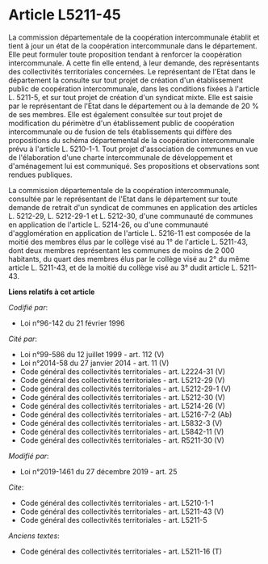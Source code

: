 # Article L5211-45

La commission départementale de la coopération intercommunale établit et tient à jour un état de la coopération
intercommunale dans le département. Elle peut formuler toute proposition tendant à renforcer la coopération intercommunale. A
cette fin elle entend, à leur demande, des représentants des collectivités territoriales concernées. Le représentant de
l'Etat dans le département la consulte sur tout projet de création d'un établissement public de coopération intercommunale,
dans les conditions fixées à l'article L. 5211-5, et sur tout projet de création d'un syndicat mixte. Elle est saisie par le
représentant de l'Etat dans le département ou à la demande de 20 % de ses membres. Elle est également consultée sur tout
projet de modification du périmètre d'un établissement public de coopération intercommunale ou de fusion de tels
établissements qui diffère des propositions du schéma départemental de la coopération intercommunale prévu à l'article L.
5210-1-1. Tout projet d'association de communes en vue de l'élaboration d'une charte intercommunale de développement et
d'aménagement lui est communiqué. Ses propositions et observations sont rendues publiques.

La commission départementale de la coopération intercommunale, consultée par le représentant de l'Etat dans le département
sur toute demande de retrait d'un syndicat de communes en application des articles L. 5212-29, L. 5212-29-1 et L. 5212-30,
d'une communauté de communes en application de l'article L. 5214-26, ou d'une communauté d'agglomération en application de
l'article L. 5216-11 est composée de la moitié des membres élus par le collège visé au 1° de l'article L. 5211-43, dont deux
membres représentant les communes de moins de 2 000 habitants, du quart des membres élus par le collège visé au 2° du même
article L. 5211-43, et de la moitié du collège visé au 3° dudit article L. 5211-43.

**Liens relatifs à cet article**

_Codifié par_:

  - Loi n°96-142 du 21 février 1996

_Cité par_:

  - Loi n°99-586 du 12 juillet 1999 - art. 112 (V)
  - Loi n°2014-58 du 27 janvier 2014 - art. 11 (V)
  - Code général des collectivités territoriales - art. L2224-31 (V)
  - Code général des collectivités territoriales - art. L5212-29 (V)
  - Code général des collectivités territoriales - art. L5212-29-1 (V)
  - Code général des collectivités territoriales - art. L5212-30 (V)
  - Code général des collectivités territoriales - art. L5214-26 (V)
  - Code général des collectivités territoriales - art. L5216-7-2 (Ab)
  - Code général des collectivités territoriales - art. L5832-3 (V)
  - Code général des collectivités territoriales - art. L5842-11 (V)
  - Code général des collectivités territoriales - art. R5211-30 (V)

_Modifié par_:

  - Loi n°2019-1461 du 27 décembre 2019 - art. 25

_Cite_:

  - Code général des collectivités territoriales - art. L5210-1-1
  - Code général des collectivités territoriales - art. L5211-43 (V)
  - Code général des collectivités territoriales - art. L5211-5

_Anciens textes_:

  - Code général des collectivités territoriales - art. L5211-16 (T)
